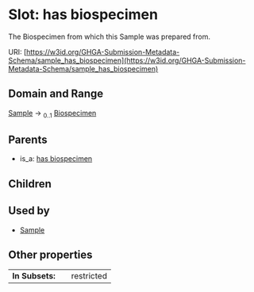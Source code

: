 
# Slot: has biospecimen


The Biospecimen from which this Sample was prepared from.

URI: [https://w3id.org/GHGA-Submission-Metadata-Schema/sample_has_biospecimen](https://w3id.org/GHGA-Submission-Metadata-Schema/sample_has_biospecimen)


## Domain and Range

[Sample](Sample.md) &#8594;  <sub>0..1</sub> [Biospecimen](Biospecimen.md)

## Parents

 *  is_a: [has biospecimen](has_biospecimen.md)

## Children


## Used by

 * [Sample](Sample.md)

## Other properties

|  |  |  |
| --- | --- | --- |
| **In Subsets:** | | restricted |

